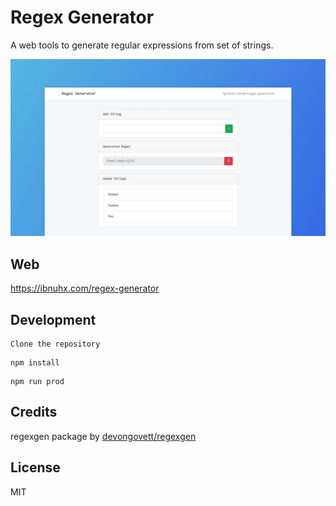 # Regex Generator
A web tools to generate regular expressions from set of strings.

![Regex Generator Screenshot](screenshot.jpg)

## Web
https://ibnuhx.com/regex-generator

## Development
```
Clone the repository
```

```
npm install
```

```
npm run prod
```

## Credits
regexgen package by [devongovett/regexgen](https://github.com/devongovett/regexgen)

## License
MIT

